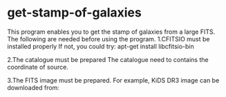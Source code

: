 # get-stamp-of-galaxies
This program enables you to get the stamp of galaxies from a large FITS. 
The following are needed before using the program.
  1.CFITSIO must be installed properly
  If not, you could try:
  apt-get install libcfitsio-bin
  
  2.The catalogue must be prepared
  The catalogue need to contains the coordinate of source.
  
  3.The FITS image must be prepared.
  For example, KiDS DR3 image can be downloaded from:
  
